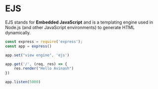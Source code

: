 # EJS
EJS stands for **Embedded JavaScript** and is a templating engine used in Node.js (and other JavaScript environments) to generate HTML dynamically.

``` js
const express = require('express');
const app = express()

app.set("view engine", 'ejs')

app.get('/', (req, res) => {
    res.render("Hello Avinash")
})

app.listen(5000)
```